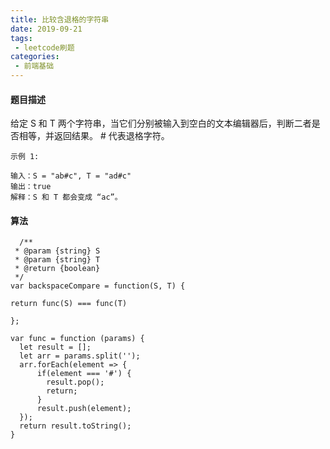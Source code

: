 ```yaml
---
title: 比较含退格的字符串
date: 2019-09-21
tags:
 - leetcode刷题
categories:
 - 前端基础
---
```

#### 题目描述

给定 S 和 T 两个字符串，当它们分别被输入到空白的文本编辑器后，判断二者是否相等，并返回结果。 # 代表退格字符。

    示例 1:

    输入：S = "ab#c", T = "ad#c"
    输出：true
    解释：S 和 T 都会变成 “ac”。

#### 算法

```
  /**
 * @param {string} S
 * @param {string} T
 * @return {boolean}
 */
var backspaceCompare = function(S, T) {

return func(S) === func(T)
  
};

var func = function (params) {
  let result = [];
  let arr = params.split('');
  arr.forEach(element => {
      if(element === '#') {
        result.pop();
        return;
      } 
      result.push(element);
  });
  return result.toString();
}


```
